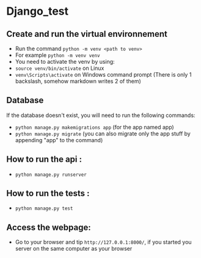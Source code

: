 # Django_test

## Create and run the virtual environnement
 * Run the command `python -m venv <path to venv>`
 * For example `python -m venv venv`
 * You need to activate the venv by using:
 * `source venv/bin/activate` on Linux
 * `venv\Scripts\activate` on Windows command prompt (There is only 1 backslash, somehow markdown writes 2 of them)

## Database
If the database doesn't exist, you will need to run the following commands:
 * `python manage.py makemigrations app` (for the app named app)
 * `python manage.py migrate` (you can also migrate only the app stuff by appending "app" to the command)


## How to run the api :
 * `python manage.py runserver`

## How to run the tests :
 * `python manage.py test`

## Access the webpage:
 * Go to your browser and tip `http://127.0.0.1:8000/`, if you started you server on the same computer as your browser

